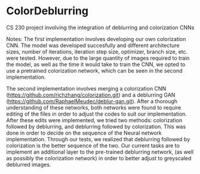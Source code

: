 # ColorDeblurring
 CS 230 project involving the integration of deblurring and colorization CNNs
 
 
 Notes:
 The first implementation involves developing our own colorization CNN. The model was developed succesfully and different architecture sizes, number of iterations, iteration step size, optimizer, branch size, etc. were tested. However, due to the large quantity of images required to train the model, as well as the time it would take to train the CNN, we opted to use a pretrained colorization network, which can be seen in the second implementation.
 
 The second implementation involves merging a colorization CNN (https://github.com/richzhang/colorization.git) and a deblurring GAN (https://github.com/RaphaelMeudec/deblur-gan.git). After a thorough understanding of these networks, both networks were found to require editing of the files in order to adjust the codes to suit our implementation. After these edits were implemented, we tried two methods: colorization followed by deblurring, and deblurring followed by colorization. This was done in order to decide on the sequence of the Neural network implementation. Through our tests, we realized that deblurring followed by colorization is the better sequence of the two. Our current tasks are to implement an additional layer to the pre-trained deblurring network, (as well as possibly the colorization network) in order to better adjust to greyscaled deblurred images.
